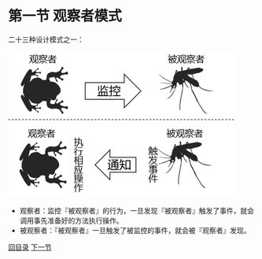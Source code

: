 # 第一节 观察者模式

二十三种设计模式之一：

![images](images/img001.png)

- 观察者：监控『被观察者』的行为，一旦发现『被观察者』触发了事件，就会调用事先准备好的方法执行操作。
- 被观察者：『被观察者』一旦触发了被监控的事件，就会被『观察者』发现。

[回目录](index.html) [下一节](verse02.html)